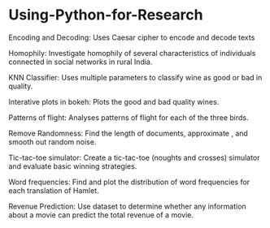 # Using-Python-for-Research

Encoding and Decoding: Uses Caesar cipher to encode and decode texts

Homophily: Investigate homophily of several characteristics of individuals connected in social networks in rural India.

KNN Classifier: Uses multiple parameters to classify wine as good or bad in quality.

Interative plots in bokeh: Plots the good and bad quality wines.

Patterns of flight: Analyses patterns of flight for each of the three birds.

Remove Randomness: Find the length of documents, approximate , and smooth out random noise.

Tic-tac-toe simulator: Create a tic-tac-toe (noughts and crosses) simulator and evaluate basic winning strategies.

Word frequencies: Find and plot the distribution of word frequencies for each translation of Hamlet.

Revenue Prediction: Use dataset to determine whether any information about a movie can predict the total revenue of a movie.
